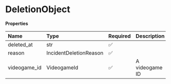 # DeletionObject

**Properties**

| Name         | Type                   | Required | Description    |
| :----------- | :--------------------- | :------- | :------------- |
| deleted_at   | str                    | ✅       |                |
| reason       | IncidentDeletionReason | ✅       |                |
| videogame_id | VideogameId            | ✅       | A videogame ID |
